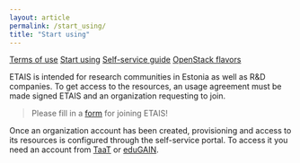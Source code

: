 ```yaml
---
layout: article
permalink: /start_using/
title: "Start using"
---
```


<a href="../terms_of_use/" class="btn-info"> Terms of use</a>
<a href="../start_using/" class="btn-success"> Start using</a>
<a href="../self_service/" class="btn-info"> Self-service guide</a>
<a href="../openstack_flavors/" class="btn-info"> OpenStack flavors</a>

ETAIS is intended for research communities in Estonia as well as R&D companies. To get access to the resources,
an usage agreement must be made signed ETAIS and an organization requesting to join.

> Please fill in a [form](https://goo.gl/AgZBdp) for joining ETAIS! 

Once an organization account has been created, provisioning and access to its resources is configured through
the self-service portal. To access it you need an account from [TaaT](http://taat.edu.ee/) or
[eduGAIN](https://www.geant.org/Services/Trust_identity_and_security/eduGAIN).
